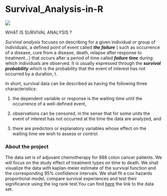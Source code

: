 # Survival_Analysis-in-R



![](https://www.google.com/url?sa=i&url=https%3A%2F%2Fsphweb.bumc.bu.edu%2Fotlt%2Fmph-modules%2Fbs%2Fbs704_survival%2FBS704_Survival_print.html&psig=AOvVaw1EFrPFez3mCTV87Q595R5T&ust=1684733047166000&source=images&cd=vfe&ved=0CBEQjRxqFwoTCPjehurVhf8CFQAAAAAdAAAAABAE)

WHAT IS SURVIVAL ANALYSIS ?

*Survival analysis* focuses on describing for a given individual or group of individuals, a defined point of event called ***the failure*** ( such as occurrence of a disease, cure from a disease, death, relapse after response to treatment...) that occurs after a period of time called ***failure time*** during which individuals are observed. It is usually expressed through the ***survival probability*** which is the probability that the event of interest has not occurred by a duration, t.

In short, survival data can be described as having the following three characteristics:

1.  the dependent variable or response is the waiting time until the occurrence of a well-defined event,

2.  observations can be censored, in the sense that for some units the event of interest has not occurred at the time the data are analyzed, and

3.  there are predictors or explanatory variables whose effect on the waiting time we wish to assess or control.

### **About the project**

The data set is of adjuvant chemotherapy for 888 colon cancer patients. We will focus on the study effect of treatment types on time to death. We shall visualize the data with kaplan-meier estimate of the survival function and the corresponding 95% confidence intervals. We shall fit a cox hazards proportional model, compare survival experiences and test their significance using the log rank test.You can find [here](https://www.kaggle.com/datasets/lakshmi25npathi/colon-cancer) the link to the data set.

